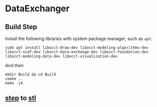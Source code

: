 # DataExchanger

## Build Step
Install the following libraries with system package manager, such as `apt`:
```shell
sudo apt install libocct-draw-dev libocct-modeling-algorithms-dev libocct-ocaf-dev libocct-data-exchange-dev libocct-foundation-dev libocct-modeling-data-dev libocct-visualization-dev
```
And then
```shell
mkdir Build && cd Build
cmake ..
make -j4
```

## [step](https://fileinfo.com/extension/step) to [stl](https://fileinfo.com/extension/stl)
